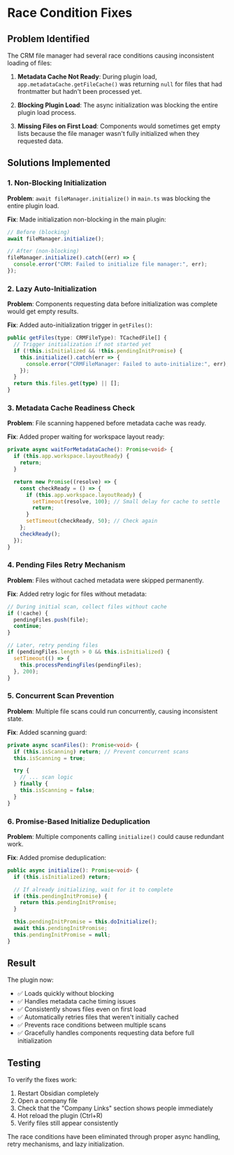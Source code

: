 # Race Condition Fixes

## Problem Identified

The CRM file manager had several race conditions causing inconsistent loading of files:

1. **Metadata Cache Not Ready**: During plugin load, `app.metadataCache.getFileCache()` was returning `null` for files that had frontmatter but hadn't been processed yet.

2. **Blocking Plugin Load**: The async initialization was blocking the entire plugin load process.

3. **Missing Files on First Load**: Components would sometimes get empty lists because the file manager wasn't fully initialized when they requested data.

## Solutions Implemented

### 1. **Non-Blocking Initialization**

**Problem**: `await fileManager.initialize()` in `main.ts` was blocking the entire plugin load.

**Fix**: Made initialization non-blocking in the main plugin:

```typescript
// Before (blocking)
await fileManager.initialize();

// After (non-blocking)
fileManager.initialize().catch((err) => {
  console.error("CRM: Failed to initialize file manager:", err);
});
```

### 2. **Lazy Auto-Initialization**

**Problem**: Components requesting data before initialization was complete would get empty results.

**Fix**: Added auto-initialization trigger in `getFiles()`:

```typescript
public getFiles(type: CRMFileType): TCachedFile[] {
  // Trigger initialization if not started yet
  if (!this.isInitialized && !this.pendingInitPromise) {
    this.initialize().catch(err => {
      console.error("CRMFileManager: Failed to auto-initialize:", err);
    });
  }
  return this.files.get(type) || [];
}
```

### 3. **Metadata Cache Readiness Check**

**Problem**: File scanning happened before metadata cache was ready.

**Fix**: Added proper waiting for workspace layout ready:

```typescript
private async waitForMetadataCache(): Promise<void> {
  if (this.app.workspace.layoutReady) {
    return;
  }

  return new Promise((resolve) => {
    const checkReady = () => {
      if (this.app.workspace.layoutReady) {
        setTimeout(resolve, 100); // Small delay for cache to settle
        return;
      }
      setTimeout(checkReady, 50); // Check again
    };
    checkReady();
  });
}
```

### 4. **Pending Files Retry Mechanism**

**Problem**: Files without cached metadata were skipped permanently.

**Fix**: Added retry logic for files without metadata:

```typescript
// During initial scan, collect files without cache
if (!cache) {
  pendingFiles.push(file);
  continue;
}

// Later, retry pending files
if (pendingFiles.length > 0 && this.isInitialized) {
  setTimeout(() => {
    this.processPendingFiles(pendingFiles);
  }, 200);
}
```

### 5. **Concurrent Scan Prevention**

**Problem**: Multiple file scans could run concurrently, causing inconsistent state.

**Fix**: Added scanning guard:

```typescript
private async scanFiles(): Promise<void> {
  if (this.isScanning) return; // Prevent concurrent scans
  this.isScanning = true;

  try {
    // ... scan logic
  } finally {
    this.isScanning = false;
  }
}
```

### 6. **Promise-Based Initialize Deduplication**

**Problem**: Multiple components calling `initialize()` could cause redundant work.

**Fix**: Added promise deduplication:

```typescript
public async initialize(): Promise<void> {
  if (this.isInitialized) return;

  // If already initializing, wait for it to complete
  if (this.pendingInitPromise) {
    return this.pendingInitPromise;
  }

  this.pendingInitPromise = this.doInitialize();
  await this.pendingInitPromise;
  this.pendingInitPromise = null;
}
```

## Result

The plugin now:

- ✅ Loads quickly without blocking
- ✅ Handles metadata cache timing issues
- ✅ Consistently shows files even on first load
- ✅ Automatically retries files that weren't initially cached
- ✅ Prevents race conditions between multiple scans
- ✅ Gracefully handles components requesting data before full initialization

## Testing

To verify the fixes work:

1. Restart Obsidian completely
2. Open a company file
3. Check that the "Company Links" section shows people immediately
4. Hot reload the plugin (Ctrl+R)
5. Verify files still appear consistently

The race conditions have been eliminated through proper async handling, retry mechanisms, and lazy initialization.
